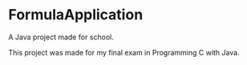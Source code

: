 # FormulaApplication
A Java project made for school.

This project was made for my final exam in Programming C with Java.
